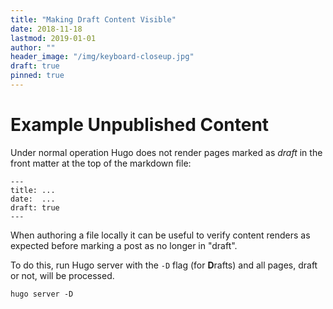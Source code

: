 ```yaml
---
title: "Making Draft Content Visible"
date: 2018-11-18
lastmod: 2019-01-01
author: ""
header_image: "/img/keyboard-closeup.jpg"
draft: true
pinned: true
---
```


# Example Unpublished Content

Under normal operation Hugo does not render pages marked as _draft_ in the front matter at the top of the markdown file:

```
---
title: ...
date:  ...
draft: true
---
```

When authoring a file locally it can be useful to verify content renders as expected before marking a post as no longer in "draft".

To do this, run Hugo server with the `-D` flag (for **D**rafts) and all pages, draft or not, will be processed.

```
hugo server -D
```

